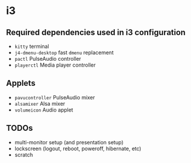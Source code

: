 # i3

## Required dependencies used in i3 configuration

- `kitty` terminal
- `j4-dmenu-desktop` fast `dmenu` replacement
- `pactl` PulseAudio controller
- `playerctl` Media player controller

## Applets

- `pavucontroller` PulseAudio mixer
- `alsamixer` Alsa mixer
- `volumeicon` Audio applet

## TODOs

- multi-monitor setup (and presentation setup)
- lockscreen (logout, reboot, poweroff, hibernate, etc)
- scratch

